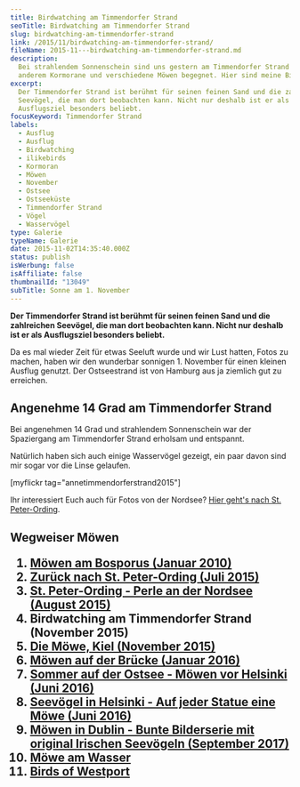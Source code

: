 ```yaml
---
title: Birdwatching am Timmendorfer Strand
seoTitle: Birdwatching am Timmendorfer Strand
slug: birdwatching-am-timmendorfer-strand
link: /2015/11/birdwatching-am-timmendorfer-strand/
fileName: 2015-11---birdwatching-am-timmendorfer-strand.md
description:
  Bei strahlendem Sonnenschein sind uns gestern am Timmendorfer Strand unter
  anderem Kormorane und verschiedene Möwen begegnet. Hier sind meine Bilder.
excerpt:
  Der Timmendorfer Strand ist berühmt für seinen feinen Sand und die zahlreichen
  Seevögel, die man dort beobachten kann. Nicht nur deshalb ist er als
  Ausflugsziel besonders beliebt.
focusKeyword: Timmendorfer Strand
labels:
  - Ausflug
  - Ausflug
  - Birdwatching
  - ilikebirds
  - Kormoran
  - Möwen
  - November
  - Ostsee
  - Ostseeküste
  - Timmendorfer Strand
  - Vögel
  - Wasservögel
type: Galerie
typeName: Galerie
date: 2015-11-02T14:35:40.000Z
status: publish
isWerbung: false
isAffiliate: false
thumbnailId: "13049"
subTitle: Sonne am 1. November
---
```


<strong>Der Timmendorfer Strand ist berühmt für seinen feinen Sand und die
zahlreichen Seevögel, die man dort beobachten kann. Nicht nur deshalb ist er als
Ausflugsziel besonders beliebt.</strong>

Da es mal wieder Zeit für etwas Seeluft wurde und wir Lust hatten, Fotos zu
machen, haben wir den wunderbar sonnigen 1. November für einen kleinen Ausflug
genutzt. Der Ostseestrand ist von Hamburg aus ja ziemlich gut zu erreichen.

## Angenehme 14 Grad am Timmendorfer Strand

Bei angenehmen 14 Grad und strahlendem Sonnenschein war der Spaziergang am
Timmendorfer Strand erholsam und entspannt.

Natürlich haben sich auch einige Wasservögel gezeigt, ein paar davon sind mir
sogar vor die Linse gelaufen.

[myflickr tag="annetimmendorferstrand2015"]

Ihr interessiert Euch auch für Fotos von der Nordsee?
<a href="/2015/08/st-peter-ording/">Hier geht's nach St. Peter-Ording</a>.

## Wegweiser Möwen<ol><li><a href="/2010/01/moewen-am-bosporus/">Möwen am Bosporus (Januar 2010)</a></li><li><a href="/2015/07/zurueck-nach-st-peter-ording/">Zurück nach St. Peter-Ording (Juli 2015)</a></li><li><a href="/2015/08/st-peter-ording/">St. Peter-Ording - Perle an der Nordsee (August 2015)</a></li><li>Birdwatching am Timmendorfer Strand (November 2015)</li><li><a href="http://cardamonchai.com/2015/11/die-moewe/">Die Möwe, Kiel (November 2015)</a></li><li><a href="/2016/01/moewen-auf-der-bruecke/">Möwen auf der Brücke (Januar 2016)</a></li><li><a href="http://cardamonchai.com/2016/07/sommer-auf-der-ostsee-travemuende-helsinki/">Sommer auf der Ostsee - Möwen vor Helsinki (Juni 2016)</a></li><li><a href="http://cardamonchai.com/2016/08/auf-jeder-statue-eine-moewe/">Seevögel in Helsinki - Auf jeder Statue eine Möwe (Juni 2016)</a></li><li><a href="http://cardamonchai.com/2017/10/moewen-in-dublin/">Möwen in Dublin - Bunte Bilderserie mit original Irischen Seevögeln (September 2017)</a></li><li><a href="http://cardamonchai.com/2018/01/moewe-am-wasser/">Möwe am Wasser</a></li><li><a href="http://cardamonchai.com/2018/05/birds-of-westport/">Birds of Westport</a></li></ol>
